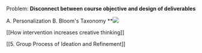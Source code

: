 Problem: **Disconnect between course objective and design of deliverables**

A. Personalization 
B. Bloom's Taxonomy
**![](https://lh7-us.googleusercontent.com/ANCziFzaes8UWtztYU1apZeMndTEXzJJ18e-3Umu6urLdRWJEm_rZaGZKnhFTcyylVF-WzJAWcrVtXOUloHvHRQ7cVCLh-FrHko7cosfdiY3_vqEP4cXChoG9elKBxoJaIxT6OdMrr8_oQHmCoQzbhc)

[[How intervention increases creative thinking]]

[[5. Group Process of Ideation and Refinement]]
